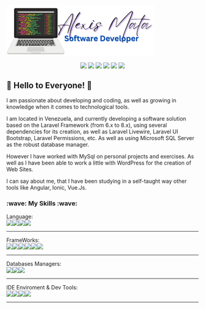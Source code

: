 ![Alexis Mata Logo](Alexis-Mata-Logo.png) 

<p align="center">
<img src="https://img.shields.io/badge/Available-On Fire-0066CC?style=plastic&logo=fireship&logoColor=FFCA28&labelColor=0A0A23"/>
<a href="mailto:alexis.ed.mata@gmail.com"><img src="https://img.shields.io/badge/Email-alexis.ed.mata@gmail.com-CA0404?style=plastic&logo=gmail&logoColor=CA0404&labelColor=0A0A23"/></a>
<a href="https://walink.co/1d9752"><img src="https://img.shields.io/badge/WhatsApp-+584148726426-11D100?style=plastic&logo=whatsapp&labelColor=0A0A23"/></a>
<a href="https://www.linkedin.com/in/alexis-eduardo-mata/"><img src="https://img.shields.io/badge/LinkedIn-Profile-blue?style=plastic&logo=linkedin&labelColor=0A0A23"/></a>
<a href="Alexis Eduardo Mata-Eng Resume.pdf"><img src="https://img.shields.io/badge/Resume-EN-EB844E?style=plastic&logo=readthedocs&logoColor=EB844E&labelColor=0A0A23"/></a>
<a href="Alexis+Eduardo+Mata+CV.pdf"><img src="https://img.shields.io/badge/Resume-SP-CA0404?style=plastic&logo=readthedocs&logoColor=CA0404&labelColor=0A0A23"/></a>
</p>

## :wave: Hello to Everyone! :wave:

I am passionate about developing and coding, as well as growing in knowledge when it comes to technological tools. 

I am located in Venezuela, and currently developing a software solution based on the Laravel Framework (from 6.x to 8.x), using several dependencies for its creation, as well as Laravel Livewire, Laravel UI Bootstrap, Laravel Permissions, etc. As well as using Microsoft SQL Server as the robust database manager. 

However I have worked with MySql on personal projects and exercises. As well as I have been able to work a little with WordPress for the creation of Web Sites.

I can say about me, that I have been studying in a self-taught way other tools like Angular, Ionic, Vue.Js.

<h3>:wave: My Skills :wave:</h3> 
Language:
<div style="display:flex; flex-direction:row">
<img src="https://img.shields.io/badge/PHP-Advanced-777BB4?style=flat&logo=php&labelColor=e9e9ff"/>
<img src="https://img.shields.io/badge/HTML5-Advanced-E34F26?style=flat&logo=html5&labelColor=e9e9ff"/>
<img src="https://img.shields.io/badge/CSS3-Intermediate-1572B6?style=flat&logo=css3&labelColor=e9e9ff"/>
<img src="https://img.shields.io/badge/JS-Basic-FC4C02?style=flat&logo=javascript&logoColor=FC4C02&labelColor=e9e9ff"/>
</div>
<hr />
FrameWorks:
<div style="display:flex; flex-direction:row">
<img src="https://img.shields.io/badge/Laravel 6/7/8-Intermediate-FF2D20?style=flat&logo=laravel&labelColor=e9e9ff"/>
<img src="https://img.shields.io/badge/Laravel Livewire-Intermediate-E4637C?style=flat&logo=livewire&logoColor=E4637C&labelColor=e9e9ff"/>
<img src="https://img.shields.io/badge/Bootstrap 4/5-Intermediate-525ddc?style=flat&logo=bootstrap&logoColor=525ddc&labelColor=e9e9ff"/>
<img src="https://img.shields.io/badge/Semantic UI-Intermediate-35bdb2?style=flat&labelColor=e9e9ff"/>
<img src="https://img.shields.io/badge/VueJS-Basic-4FC08D?style=flat&logo=vuedotjs&labelColor=e9e9ff"/>
<img src="https://img.shields.io/badge/JQuery-Basic-0769ad?style=flat&logo=jquery&logoColor=000000&labelColor=e9e9ff"/>
</div>
<hr />
Databases Managers:
<div style="display:flex; flex-direction:row">
<img src="https://img.shields.io/badge/MySql-Intermediate-4479a1?style=flat&logo=mysql&labelColor=e9e9ff"/>
<img src="https://img.shields.io/badge/MS Sql Server-Intermediate-cc2927?style=flat&logo=microsoftsqlserver&logoColor=cc2927&labelColor=e9e9ff"/>
<img src="https://img.shields.io/badge/PostgreSQL-Basic-4169e1?style=flat&logo=postgresql&labelColor=e9e9ff"/>
</div>
<hr />
IDE Enviroment & Dev Tools:
<div style="display:flex; flex-direction:row">
<img src="https://img.shields.io/badge/VS Code- -e9e9ff?style=flat&logo=visualstudiocode&logoColor=007acc&labelColor=e9e9ff"/>
<img src="https://img.shields.io/badge/Postman- -e9e9ff?style=flat&logo=postman&logoColor=ff6c37&labelColor=e9e9ff"/>
<img src="https://img.shields.io/badge/Github- -e9e9ff?style=flat&logo=github&logoColor=181717&labelColor=e9e9ff"/>
<img src="https://img.shields.io/badge/Bitbucket- -e9e9ff?style=flat&logo=bitbucket&logoColor=0052CC&labelColor=e9e9ff"/>
</div>
<hr />
